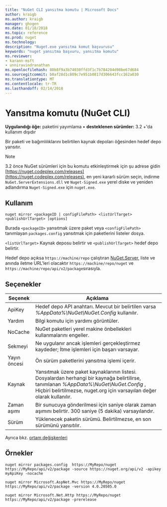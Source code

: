 ```yaml
---
title: "NuGet CLI yansıtma komutu | Microsoft Docs"
author: kraigb
ms.author: kraigb
manager: ghogen
ms.date: 01/18/2018
ms.topic: reference
ms.prod: nuget
ms.technology: 
description: "Nuget.exe yansıtma komut başvurusu"
keywords: "nuget yansıtma başvuru, yansıtma komutu"
ms.reviewer:
- karann-msft
- unniravindranathan
ms.openlocfilehash: 80b8f9a3b74030ffd3f1c7b784204d98be67d684
ms.sourcegitcommit: b0af28d1c809c7e951b0817d306643fcc162a030
ms.translationtype: MT
ms.contentlocale: tr-TR
ms.lasthandoff: 02/14/2018
---
```

# <a name="mirror-command-nuget-cli"></a>Yansıtma komutu (NuGet CLI)

**Uygulandığı öğe:** paketini yayımlama &bullet; **desteklenen sürümler:** 3.2 +'da kullanım dışıdır

Bir paketi ve bağımlılıklarını belirtilen kaynak depoları öğesinden hedef depo yansıtır.

> [!NOTE]
> 3.2 önce NuGet sürümleri için bu komutu etkinleştirmek için şu adrese gidin [https://nuget.codeplex.com/releases](https://nuget.codeplex.com/releases), en yeni kararlı sürüm seçin, indirme `NuGet.ServerExtensions.dll` ve `Nuget-Signed.exe` yerel diske ve yeniden adlandırma `Nuget-Signed.exe` için `nuget.exe`.

## <a name="usage"></a>Kullanım

```cli
nuget mirror <packageID | configFilePath> <listUrlTarget> <publishUrlTarget> [options]
```

Burada `<packageID>` yansıtmak üzere paket veya `<configFilePath>` tanımlayan `packages.config` yansıtmak için paketlerini listeler dosya.

`<listUrlTarget>` Kaynak deposu belirtir ve `<publishUrlTarget>` hedef depo belirtir.

Hedef depo açıksa `https://machine/repo` çalıştıran [NuGet.Server](../hosting-packages/nuget-server.md), liste ve anında iletme URL'leri olacaktır `https://machine/repo/nuget` ve `https://machine/repo/api/v2/package`sırasıyla.

## <a name="options"></a>Seçenekler

| Seçenek | Açıklama |
| --- | --- |
| ApiKey | Hedef depo API anahtarı. Mevcut bir belirtilen varsa *%AppData%\NuGet\NuGet.Config* kullanılır. |
| Yardım | Bilgi komutu için yardımı görüntüler. |
| NoCache | NuGet paketleri yerel makine önbellekleri kullanmalarını engeller. |
| Sekmeyi | Ne uygulanır ancak işlemleri gerçekleştirmez kaydeder; İtme işlemleri için başarı varsayar. |
| Yayın öncesi | Ön sürüm paketlerini yansıtma işlemi içerir. |
| Kaynak | Yansıtmak üzere paket kaynaklarının listesi. Dosyalardan herhangi bir kaynağa belirtilirse, tanımlanan *%AppData%\NuGet\NuGet.Config* , Hiçbiri belirtilmezse, nuget.org için varsayılan değer olarak kullanılır. |
| Zaman aşımı | Bir sunucuya gönderilmesi için saniye olarak zaman aşımını belirtir. 300 saniye (5 dakika) varsayılandır. |
| Sürüm | Yüklenecek paketin sürümü. Belirtilmezse, en son sürümünü yansıtılır. |

Ayrıca bkz. [ortam değişkenleri](cli-ref-environment-variables.md)

## <a name="examples"></a>Örnekler

```cli
nuget mirror packages.config  https://MyRepo/nuget https://MyRepo/api/v2/package -source https://nuget.org/api/v2 -apikey myApiKey -nocache

nuget mirror Microsoft.AspNet.Mvc https://MyRepo/nuget https://MyRepo/api/v2/package -version 4.0.20505.0

nuget mirror Microsoft.Net.Http https://MyRepo/nuget https://MyRepo/api/v2/package -prerelease
```

